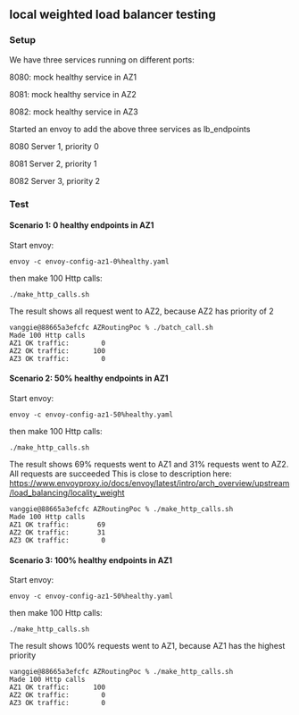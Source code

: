 ## local weighted load balancer testing
### Setup
We have three services running on different ports:

8080: mock healthy service in AZ1

8081: mock healthy service in AZ2

8082: mock healthy service in AZ3

Started an envoy to add the above three services as lb_endpoints

8080 Server 1, priority 0

8081 Server 2, priority 1

8082 Server 3, priority 2

### Test
#### Scenario 1: 0 healthy endpoints in AZ1
Start envoy:
```
envoy -c envoy-config-az1-0%healthy.yaml
```
then make 100 Http calls:
```
./make_http_calls.sh
```
The result shows all request went to AZ2, because AZ2 has priority of 2
```
vanggie@88665a3efcfc AZRoutingPoc % ./batch_call.sh
Made 100 Http calls
AZ1 OK traffic:        0
AZ2 OK traffic:      100
AZ3 OK traffic:        0
```
#### Scenario 2: 50% healthy endpoints in AZ1
Start envoy:
```
envoy -c envoy-config-az1-50%healthy.yaml
```
then make 100 Http calls:
```
./make_http_calls.sh
```
The result shows 69% requests went to AZ1
and 31% requests went to AZ2.
All requests are succeeded
This is close to description here:
https://www.envoyproxy.io/docs/envoy/latest/intro/arch_overview/upstream/load_balancing/locality_weight
```
vanggie@88665a3efcfc AZRoutingPoc % ./make_http_calls.sh 
Made 100 Http calls
AZ1 OK traffic:       69
AZ2 OK traffic:       31
AZ3 OK traffic:        0
```

#### Scenario 3: 100% healthy endpoints in AZ1
Start envoy:
```
envoy -c envoy-config-az1-50%healthy.yaml
```
then make 100 Http calls:
```
./make_http_calls.sh
```
The result shows 100% requests went to AZ1, because AZ1 has the highest priority
```
vanggie@88665a3efcfc AZRoutingPoc % ./make_http_calls.sh
Made 100 Http calls
AZ1 OK traffic:      100
AZ2 OK traffic:        0
AZ3 OK traffic:        0
```


